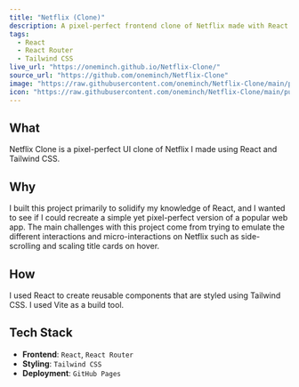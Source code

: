 ```yaml
---
title: "Netflix (Clone)"
description: A pixel-perfect frontend clone of Netflix made with React
tags:
  - React
  - React Router
  - Tailwind CSS
live_url: "https://oneminch.github.io/Netflix-Clone/"
source_url: "https://github.com/oneminch/Netflix-Clone"
image: "https://raw.githubusercontent.com/oneminch/Netflix-Clone/main/public/screenshot.png"
icon: "https://raw.githubusercontent.com/oneminch/Netflix-Clone/main/public/logo.svg"
---
```


## What

Netflix Clone is a pixel-perfect UI clone of Netflix I made using React and Tailwind CSS.

## Why

I built this project primarily to solidify my knowledge of React, and I wanted to see if I could recreate a simple yet pixel-perfect version of a popular web app. The main challenges with this project come from trying to emulate the different interactions and micro-interactions on Netflix such as side-scrolling and scaling title cards on hover.

## How

I used React to create reusable components that are styled using Tailwind CSS. I used Vite as a build tool.

## Tech Stack

- **Frontend**: `React`, `React Router`
- **Styling**: `Tailwind CSS`
- **Deployment**: `GitHub Pages`
